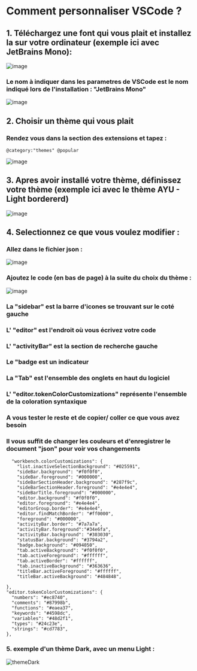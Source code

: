 # Comment personnaliser VSCode ?

## 1. Téléchargez une font qui vous plait et installez la sur votre ordinateur (exemple ici avec JetBrains Mono):

![image](https://user-images.githubusercontent.com/80677798/182047011-eb56d6c5-905d-4a6a-beae-1434b7832e4f.png)

### Le nom à indiquer dans les parametres de VSCode est le nom indiqué lors de l'installation : "JetBrains Mono"

![image](https://user-images.githubusercontent.com/80677798/182047090-4bc8d320-6817-430c-b123-2f399ff7c68e.png)

## 2. Choisir un thème qui vous plait

### Rendez vous dans la section des extensions et tapez :

```
@category:"themes" @popular 
```

![image](https://user-images.githubusercontent.com/80677798/182046937-56a6dc24-f2b6-4988-8e9b-a5e20927d008.png)


## 3. Apres avoir installé votre thème, définissez votre thème (exemple ici avec le thème AYU - Light bordererd)

![image](https://user-images.githubusercontent.com/80677798/182047241-84c79d07-b20a-4317-bbdf-6e96fead0d23.png)

## 4. Selectionnez ce que vous voulez modifier : 

### Allez dans le fichier json :

![image](https://user-images.githubusercontent.com/80677798/182047698-21da8e8c-e06e-4d43-97da-f081cc996a0f.png)

### Ajoutez le code (en bas de page) à la suite du choix du thème : 

![image](https://user-images.githubusercontent.com/80677798/182047734-f5f188dd-337e-41ac-8c68-abea55a169ed.png)

### La "sidebar" est la barre d'icones se trouvant sur le coté gauche
### L' "editor" est l'endroit où vous écrivez votre code
### L' "activityBar" est la section de recherche gauche
### Le "badge est un indicateur
### La "Tab" est l'ensemble des onglets en haut du logiciel
### L' "editor.tokenColorCustomizations" représente l'ensemble de la coloration syntaxique
### A vous tester le reste et de copier/ coller ce que vous avez besoin

### Il vous suffit de changer les couleurs et d'enregistrer le document "json" pour voir vos changements

```
  "workbench.colorCustomizations": {
    "list.inactiveSelectionBackground": "#025591",
    "sideBar.background": "#f0f0f0",
    "sideBar.foreground": "#000000",
    "sideBarSectionHeader.background": "#287f9c",
    "sideBarSectionHeader.foreground": "#e4e4e4",
    "sideBarTitle.foreground": "#000000",
    "editor.background": "#f0f0f0",
    "editor.foreground": "#e4e4e4",
    "editorGroup.border": "#e4e4e4",
    "editor.findMatchBorder": "#ff0000", 
    "foreground": "#000000",
    "activityBar.border": "#7a7a7a",
    "activityBar.foreground":"#34e6fa",
    "activityBar.background": "#303030",
    "statusBar.background": "#3794a2",
    "badge.background": "#094050",
    "tab.activeBackground": "#f0f0f0",  
    "tab.activeForeground": "#ffffff",
    "tab.activeBorder": "#ffffff",
    "tab.inactiveBackground": "#363636",
    "titleBar.activeForeground": "#ffffff",
    "titleBar.activeBackground": "#484848",
    
},
"editor.tokenColorCustomizations": {
  "numbers": "#ec8740",
  "comments": "#87998b",
  "functions": "#eaea37",
  "keywords": "#4598dc",
  "variables": "#48d2f1",
  "types": "#24c23e",
  "strings": "#cd7783",
},
```

### 5. exemple d'un thème Dark, avec un menu Light : 

![themeDark](https://user-images.githubusercontent.com/80677798/182047780-13ac3890-7f9e-48c9-8364-e2045ece845d.jpg)


